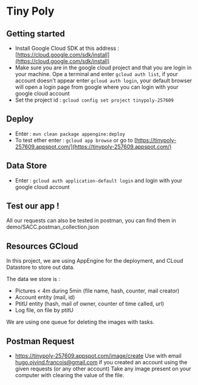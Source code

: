 # Tiny Poly

## Getting started

- Install Google Cloud SDK at this address : [https://cloud.google.com/sdk/install](https://cloud.google.com/sdk/install)
- Make sure you are in the google cloud project and that you are login in your machine. Ope a terminal and enter `gcloud auth list`, if your account doesn't appear enter `gcloud auth login`, your default browser will open a login page from google where you can login with your google cloud account
- Set the project id : `gcloud config set project tinypoly-257609`

## Deploy
- Enter : `mvn clean package appengine:deploy`
- To test ether enter : `gcloud app browse` or go to [https://tinypoly-257609.appspot.com/](https://tinypoly-257609.appspot.com/)

## Data Store
- Enter : `gcloud auth application-default login` and login with your google cloud account

## Test our app !
All our requests can also be tested in postman, you can find them in 
demo/SACC.postman_collection.json

## Resources GCloud

In this project, we are using AppEngine for the deployment, and CLoud Datastore to store out data. 

The data we store is :
- Pictures < 4m during 5min (file name, hash, counter, mail creator)
- Account entity (mail, id)
- PtitU entity (hash, mail of owner, counter of time called, url)
- Log file, on file by ptitU

We are using one queue for deleting the images with tasks.

## Postman Request

- https://tinypoly-257609.appspot.com/image/create 
Use with email hugo.ojvind.francois@gmail.com if you created an account using the given requests (or any other account) 
Take any image present on your computer with clearing the value of the file.

